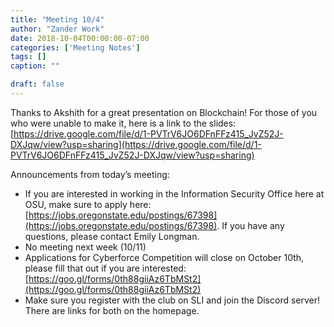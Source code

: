 ```yaml
---
title: "Meeting 10/4"
author: "Zander Work"
date: 2018-10-04T00:00:00-07:00
categories: ['Meeting Notes']
tags: []
caption: ""

draft: false
---
```


Thanks to Akshith for a great presentation on Blockchain! For those of you who were unable to make it, here is a link to the slides: [https://drive.google.com/file/d/1-PVTrV6JO6DFnFFz415_JvZ52J-DXJqw/view?usp=sharing](https://drive.google.com/file/d/1-PVTrV6JO6DFnFFz415_JvZ52J-DXJqw/view?usp=sharing)

Announcements from today’s meeting:

- If you are interested in working in the Information Security Office here at OSU, make sure to apply here: [https://jobs.oregonstate.edu/postings/67398](https://jobs.oregonstate.edu/postings/67398). If you have any questions, please contact Emily Longman.
- No meeting next week (10/11)
- Applications for Cyberforce Competition will close on October 10th, please fill that out if you are interested: [https://goo.gl/forms/0th88giiAz6TbMSt2](https://goo.gl/forms/0th88giiAz6TbMSt2)
- Make sure you register with the club on SLI and join the Discord server! There are links for both on the homepage.
